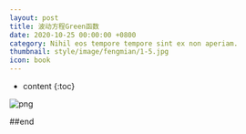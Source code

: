 ```yaml
---
layout: post
title: 波动方程Green函数
date: 2020-10-25 00:00:00 +0800
category: Nihil eos tempore tempore sint ex non aperiam.
thumbnail: style/image/fengmian/1-5.jpg
icon: book
---
```


* content
{:toc}

![png](\myPage\style\image\green.png)

##end














